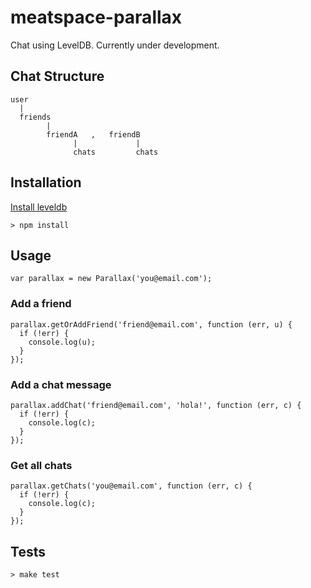 # meatspace-parallax

Chat using LevelDB. Currently under development.

## Chat Structure

    user
      |
      friends
            |
            friendA   ,   friendB
                  |             |
                  chats         chats

## Installation

[Install leveldb](http://code.google.com/p/leveldb/downloads/list)

    > npm install

## Usage

    var parallax = new Parallax('you@email.com');

### Add a friend

    parallax.getOrAddFriend('friend@email.com', function (err, u) {
      if (!err) {
        console.log(u);
      }
    });

### Add a chat message

    parallax.addChat('friend@email.com', 'hola!', function (err, c) {
      if (!err) {
        console.log(c);
      }
    });

### Get all chats

    parallax.getChats('you@email.com', function (err, c) {
      if (!err) {
        console.log(c);
      }
    });

## Tests

    > make test
